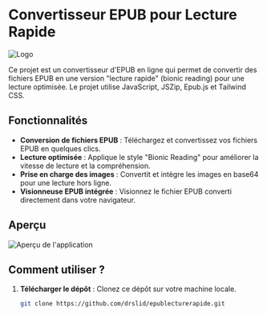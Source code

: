 # Convertisseur EPUB pour Lecture Rapide

![Logo](https://drslid.github.io/epublecturerapide/logo.png)

Ce projet est un convertisseur d'EPUB en ligne qui permet de convertir des fichiers EPUB en une version "lecture rapide" (bionic reading) pour une lecture optimisée. Le projet utilise JavaScript, JSZip, Epub.js et Tailwind CSS.

## Fonctionnalités

- **Conversion de fichiers EPUB** : Téléchargez et convertissez vos fichiers EPUB en quelques clics.
- **Lecture optimisée** : Applique le style "Bionic Reading" pour améliorer la vitesse de lecture et la compréhension.
- **Prise en charge des images** : Convertit et intègre les images en base64 pour une lecture hors ligne.
- **Visionneuse EPUB intégrée** : Visionnez le fichier EPUB converti directement dans votre navigateur.

## Aperçu

![Aperçu de l'application](https://drslid.github.io/epublecturerapide/screenshot.png)

## Comment utiliser ?

1. **Télécharger le dépôt** : Clonez ce dépôt sur votre machine locale.
   ```bash
   git clone https://github.com/drslid/epublecturerapide.git
